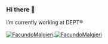### Hi there 👋  

I’m currently working at DEPT® 

<a href="https://github.com/anuraghazra/github-readme-stats">
  <img align="center" src="https://github-readme-stats.vercel.app/api?username=FacundoMalgieri&show_icons=true&count_private=true" alt="FacundoMalgieri" />
</a>

<a href="https://github.com/anuraghazra/github-readme-stats">
  <img align="center" src="https://github-readme-stats.vercel.app/api/wakatime?username=@FacundoMalgieri" alt="FacundoMalgieri" />
</a>
